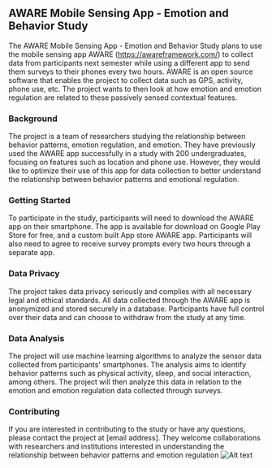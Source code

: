 ## AWARE Mobile Sensing App - Emotion and Behavior Study

The AWARE Mobile Sensing App - Emotion and Behavior Study plans to use the mobile sensing app AWARE (https://awareframework.com/) to collect data from participants next semester while using a different app to send them surveys to their phones every two hours. AWARE is an open source software that enables the project to collect data such as GPS, activity, phone use, etc. The project wants to then look at how emotion and emotion regulation are related to these passively sensed contextual features.

### Background

The project is a team of researchers studying the relationship between behavior patterns, emotion regulation, and emotion. They have previously used the AWARE app successfully in a study with 200 undergraduates, focusing on features such as location and phone use. However, they would like to optimize their use of this app for data collection to better understand the relationship between behavior patterns and emotional regulation.

### Getting Started

To participate in the study, participants will need to download the AWARE app on their smartphone. The app is available for download on Google Play Store for free, and a custom built App store AWARE app. Participants will also need to agree to receive survey prompts every two hours through a separate app.

### Data Privacy

The project takes data privacy seriously and complies with all necessary legal and ethical standards. All data collected through the AWARE app is anonymized and stored securely in a database. Participants have full control over their data and can choose to withdraw from the study at any time.

### Data Analysis

The project will use machine learning algorithms to analyze the sensor data collected from participants' smartphones. The analysis aims to identify behavior patterns such as physical activity, sleep, and social interaction, among others. The project will then analyze this data in relation to the emotion and emotion regulation data collected through surveys.

### Contributing

If you are interested in contributing to the study or have any questions, please contact the project at [email address]. They welcome collaborations with researchers and institutions interested in understanding the relationship between behavior patterns and emotion regulation
<img src="https://blogs.unimelb.edu.au/aware-light/files/2020/10/image-10.png" alt="Alt text" title="Optional title"> 

